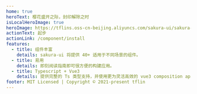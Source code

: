 ```yaml
---
home: true
heroText: 樱花盛开之际，封印解除之时
isLocalHeroImage: true
heroImage: https://tflins.oss-cn-beijing.aliyuncs.com/sakura-ui/sakura-ui-hero.png?versionId=CAEQGBiBgIDY4enJxxciIGU5ZjlkODQ1NzRkOTQ4OTJiOTI3MTc0OTg5ZWM2Yjdm
actionText: 起步
actionLink: /component/install
features:
  - title: 组件丰富
    details: sakura-ui 将提供 40+ 适用于不同场景的组件。
  - title: 易用
    details: 即刻阅读指南即可很方便的构建应用。
  - title: Typescript + Vue3
    details: 提供完整的 Ts 类型支持，并使用更为灵活高效的 vue3 composition api。
footer: MIT Licensed | Copyright © 2021-present tflin
---
```

